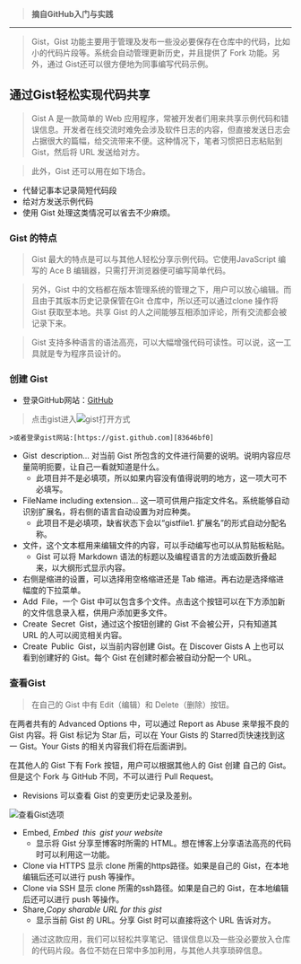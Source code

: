> **摘自GitHub入门与实践**    

---

> Gist，Gist 功能主要用于管理及发布一些没必要保存在仓库中的代码，比如小的代码片段等。系统会自动管理更新历史，并且提供了 Fork 功能。另外，通过 Gist还可以很方便地为同事编写代码示例。

## 通过Gist轻松实现代码共享
>Gist A 是一款简单的 Web 应用程序，常被开发者们用来共享示例代码和错误信息。开发者在线交流时难免会涉及软件日志的内容，但直接发送日志会占据很大的篇幅，给交流带来不便。这种情况下，笔者习惯把日志粘贴到 Gist，然后将 URL 发送给对方。

>此外，Gist 还可以用在如下场合。
- 代替记事本记录简短代码段
- 给对方发送示例代码
- 使用 Gist 处理这类情况可以省去不少麻烦。

### Gist 的特点
>Gist 最大的特点是可以与其他人轻松分享示例代码。它使用JavaScript 编写的 Ace B 编辑器，只需打开浏览器便可编写简单代码。

>另外，Gist 中的文档都在版本管理系统的管理之下，用户可以放心编辑。而且由于其版本历史记录保管在Git 仓库中，所以还可以通过clone 操作将 Gist 获取至本地。共享 Gist 的人之间能够互相添加评论，所有交流都会被记录下来。

>Gist 支持多种语言的语法高亮，可以大幅增强代码可读性。可以说，这一工具就是专为程序员设计的。

### 创建 Gist
- 登录GitHub网站：[GitHub][6254c822]
> 点击gist进入![gist打开方式](http://img0.ph.126.net/VjgcIReVsgVWHQSvXI3LMw==/6631643909795285208.jpg)

    >或者登录gist网站:[https://gist.github.com][83646bf0]

- Gist description... 对当前 Gist 所包含的文件进行简要的说明。说明内容应尽量简明扼要，让自己一看就知道是什么。
    - 此项目并不是必填项，所以如果内容没有值得说明的地方，这一项大可不必填写。
- FileName  including extension... 这一项可供用户指定文件名。系统能够自动识别扩展名，将右侧的语言自动设置为对应种类。
    - 此项目不是必填项，缺省状态下会以“gistfile1. 扩展名”的形式自动分配名称。
- 文件，这个文本框用来编辑文件的内容，可以手动编写也可以从剪贴板粘贴。
    - Gist 可以将 Markdown 语法的标题以及编程语言的方法或函数折叠起来，以大纲形式显示内容。
- 右侧是缩进的设置，可以选择用空格缩进还是 Tab 缩进。再右边是选择缩进幅度的下拉菜单。
-  Add File，一个 Gist 中可以包含多个文件。点击这个按钮可以在下方添加新的文件信息录入框，供用户添加更多文件。
-  Create Secret Gist，通过这个按钮创建的 Gist 不会被公开，只有知道其 URL 的人可以阅览相关内容。
-  Create Public Gist，以当前内容创建 Gist。在 Discover Gists A 上也可以看到创建好的 Gist。每个 Gist 在创建时都会被自动分配一个 URL。

### 查看Gist
>在自己的 Gist 中有 Edit（编辑）和 Delete（删除）按钮。
>
在两者共有的 Advanced Options 中，可以通过 Report as Abuse 来举报不良的 Gist 内容。将 Gist 标记为 Star 后，可以在 Your Gists 的 Starred页快速找到这一 Gist。Your Gists 的相关内容我们将在后面讲到。
>
在其他人的 Gist 下有 Fork 按钮，用户可以根据其他人的 Gist 创建
自己的 Gist。但是这个 Fork 与 GitHub 不同，不可以进行 Pull Request。

- Revisions 可以查看 Gist 的变更历史记录及差别。

![查看Gist选项](http://img0.ph.126.net/y7zCMT6rheZonPTyYa3t8Q==/6632107903699113180.jpg)
- Embed, _Embed this gist your website_
    - 显示将 Gist 分享至博客时所需的 HTML。想在博客上分享语法高亮的代码时可以利用这一功能。
- Clone via HTTPS 显示 clone 所需的https路径。如果是自己的 Gist，在本地编辑后还可以进行 push 等操作。
- Clone via SSH 显示 clone 所需的ssh路径。如果是自己的 Gist，在本地编辑后还可以进行 push 等操作。
- Share,_Copy sharable URL for this gist_
    - 显示当前 Gist 的 URL。分享 Gist 时可以直接将这个 URL 告诉对方。

>通过这款应用，我们可以轻松共享笔记、错误信息以及一些没必要放入仓库的代码片段。各位不妨在日常中多加利用，与其他人共享琐碎信息。


  [6254c822]: https://github.com "GitHub网站"
  [83646bf0]: https://gist.github.com/ "gist网站"
